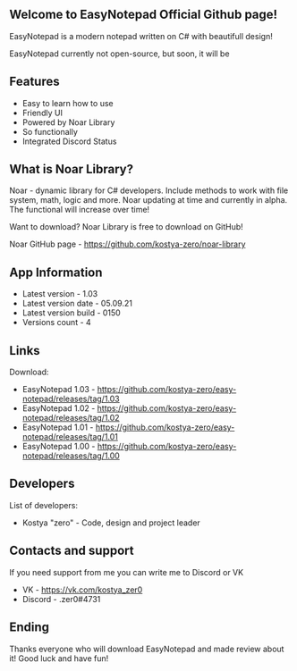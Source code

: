 ## Welcome to EasyNotepad Official Github page!

EasyNotepad is a modern notepad written on C# with beautifull design!

EasyNotepad currently not open-source, but soon, it will be

## Features
- Easy to learn how to use
- Friendly UI
- Powered by Noar Library
- So functionally
- Integrated Discord Status

## What is Noar Library?
Noar - dynamic library for C# developers. Include methods to work with file system, math, logic and more.
Noar updating at time and currently in alpha. The functional will increase over time!

Want to download? Noar Library is free to download on GitHub!

Noar GitHub page - https://github.com/kostya-zero/noar-library

## App Information
- Latest version - 1.03
- Latest version date - 05.09.21
- Latest version build - 0150
- Versions count - 4

## Links
Download:
- EasyNotepad 1.03 - https://github.com/kostya-zero/easy-notepad/releases/tag/1.03
- EasyNotepad 1.02 - https://github.com/kostya-zero/easy-notepad/releases/tag/1.02
- EasyNotepad 1.01 - https://github.com/kostya-zero/easy-notepad/releases/tag/1.01
- EasyNotepad 1.00 - https://github.com/kostya-zero/easy-notepad/releases/tag/1.00

## Developers
List of developers:
- Kostya "zero" - Code, design and project leader

## Contacts and support
If you need support from me you can write me to Discord or VK
- VK - https://vk.com/kostya_zer0
- Discord - .zer0#4731

## Ending 
Thanks everyone who will download EasyNotepad and made review about it!
Good luck and have fun!

